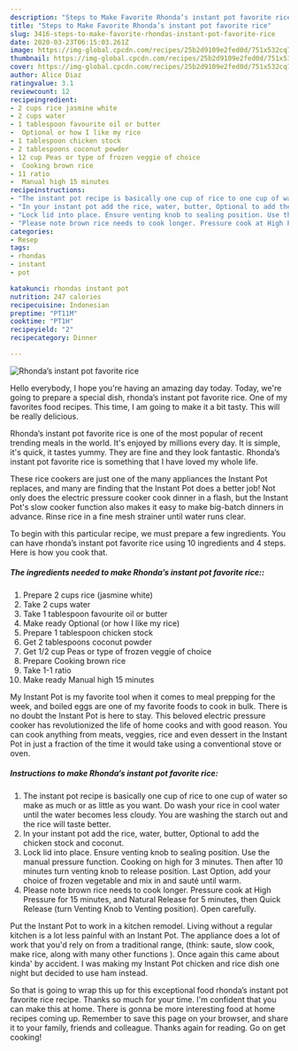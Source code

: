 ```yaml
---
description: "Steps to Make Favorite Rhonda’s instant pot favorite rice"
title: "Steps to Make Favorite Rhonda’s instant pot favorite rice"
slug: 3416-steps-to-make-favorite-rhondas-instant-pot-favorite-rice
date: 2020-03-23T06:15:03.261Z
image: https://img-global.cpcdn.com/recipes/25b2d9109e2fed0d/751x532cq70/rhondas-instant-pot-favorite-rice-recipe-main-photo.jpg
thumbnail: https://img-global.cpcdn.com/recipes/25b2d9109e2fed0d/751x532cq70/rhondas-instant-pot-favorite-rice-recipe-main-photo.jpg
cover: https://img-global.cpcdn.com/recipes/25b2d9109e2fed0d/751x532cq70/rhondas-instant-pot-favorite-rice-recipe-main-photo.jpg
author: Alice Diaz
ratingvalue: 3.1
reviewcount: 12
recipeingredient:
- 2 cups rice jasmine white
- 2 cups water
- 1 tablespoon favourite oil or butter
-  Optional or how I like my rice
- 1 tablespoon chicken stock
- 2 tablespoons coconut powder
- 12 cup Peas or type of frozen veggie of choice
-  Cooking brown rice
- 11 ratio
-  Manual high 15 minutes
recipeinstructions:
- "The instant pot recipe is basically one cup of rice to one cup of water so make as much or as little as you want. Do wash your rice in cool water until the water becomes less cloudy. You are washing the starch out and the rice will taste better."
- "In your instant pot add the rice, water, butter, Optional to add the chicken stock and coconut."
- "Lock lid into place. Ensure venting knob to sealing position. Use the manual pressure function. Cooking on high for 3 minutes. Then after 10 minutes turn venting knob to release position. Last Option, add your choice of frozen vegetable and mix in and sauté until warm."
- "Please note brown rice needs to cook longer. Pressure cook at High Pressure for 15 minutes, and Natural Release for 5 minutes, then Quick Release (turn Venting Knob to Venting position). Open carefully."
categories:
- Resep
tags:
- rhondas
- instant
- pot

katakunci: rhondas instant pot
nutrition: 247 calories
recipecuisine: Indonesian
preptime: "PT11M"
cooktime: "PT1H"
recipeyield: "2"
recipecategory: Dinner

---
```



![Rhonda’s instant pot favorite rice](https://img-global.cpcdn.com/recipes/25b2d9109e2fed0d/751x532cq70/rhondas-instant-pot-favorite-rice-recipe-main-photo.jpg)

Hello everybody, I hope you're having an amazing day today. Today, we're going to prepare a special dish, rhonda’s instant pot favorite rice. One of my favorites food recipes. This time, I am going to make it a bit tasty. This will be really delicious.

Rhonda’s instant pot favorite rice is one of the most popular of recent trending meals in the world. It's enjoyed by millions every day. It is simple, it's quick, it tastes yummy. They are fine and they look fantastic. Rhonda’s instant pot favorite rice is something that I have loved my whole life.

These rice cookers are just one of the many appliances the Instant Pot replaces, and many are finding that the Instant Pot does a better job! Not only does the electric pressure cooker cook dinner in a flash, but the Instant Pot&#39;s slow cooker function also makes it easy to make big-batch dinners in advance. Rinse rice in a fine mesh strainer until water runs clear.


To begin with this particular recipe, we must prepare a few ingredients. You can have rhonda’s instant pot favorite rice using 10 ingredients and 4 steps. Here is how you cook that.

##### The ingredients needed to make Rhonda’s instant pot favorite rice::

1. Prepare 2 cups rice (jasmine white)
1. Take 2 cups water
1. Take 1 tablespoon favourite oil or butter
1. Make ready  Optional (or how I like my rice)
1. Prepare 1 tablespoon chicken stock
1. Get 2 tablespoons coconut powder
1. Get 1/2 cup Peas or type of frozen veggie of choice
1. Prepare  Cooking brown rice
1. Take 1-1 ratio
1. Make ready  Manual high 15 minutes


My Instant Pot is my favorite tool when it comes to meal prepping for the week, and boiled eggs are one of my favorite foods to cook in bulk. There is no doubt the Instant Pot is here to stay. This beloved electric pressure cooker has revolutionized the life of home cooks and with good reason. You can cook anything from meats, veggies, rice and even dessert in the Instant Pot in just a fraction of the time it would take using a conventional stove or oven. 

##### Instructions to make Rhonda’s instant pot favorite rice:

1. The instant pot recipe is basically one cup of rice to one cup of water so make as much or as little as you want. Do wash your rice in cool water until the water becomes less cloudy. You are washing the starch out and the rice will taste better.
1. In your instant pot add the rice, water, butter, Optional to add the chicken stock and coconut.
1. Lock lid into place. Ensure venting knob to sealing position. Use the manual pressure function. Cooking on high for 3 minutes. Then after 10 minutes turn venting knob to release position. Last Option, add your choice of frozen vegetable and mix in and sauté until warm.
1. Please note brown rice needs to cook longer. Pressure cook at High Pressure for 15 minutes, and Natural Release for 5 minutes, then Quick Release (turn Venting Knob to Venting position). Open carefully.


Put the Instant Pot to work in a kitchen remodel. Living without a regular kitchen is a lot less painful with an Instant Pot. The appliance does a lot of work that you&#39;d rely on from a traditional range, (think: saute, slow cook, make rice, along with many other functions ). Once again this came about kinda&#39; by accident. I was making my Instant Pot chicken and rice dish one night but decided to use ham instead. 

So that is going to wrap this up for this exceptional food rhonda’s instant pot favorite rice recipe. Thanks so much for your time. I'm confident that you can make this at home. There is gonna be more interesting food at home recipes coming up. Remember to save this page on your browser, and share it to your family, friends and colleague. Thanks again for reading. Go on get cooking!
